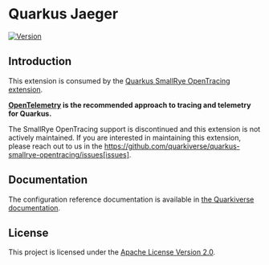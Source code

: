 # Quarkus Jaeger

[![Version](https://img.shields.io/maven-central/v/io.quarkiverse.jaeger/quarkus-jaeger?logo=apache-maven&style=flat-square)](https://search.maven.org/artifact/io.quarkiverse.jaeger/quarkus-jaeger)

## Introduction

This extension is consumed by the [Quarkus SmallRye OpenTracing extension](https://github.com/quarkiverse/quarkus-smallrye-opentracing).

**[OpenTelemetry](https://quarkus.io/guides/opentelemetry) is the recommended approach to tracing and telemetry for Quarkus.**

The SmallRye OpenTracing support is discontinued and this extension is not actively maintained.
If you are interested in maintaining this extension, please reach out to us in the https://github.com/quarkiverse/quarkus-smallrye-opentracing/issues[issues].

## Documentation

The configuration reference documentation is available in [the Quarkiverse documentation](https://docs.quarkiverse.io/quarkus-jaeger/dev/index.html).

## License

This project is licensed under the [Apache License Version 2.0](./LICENSE).
